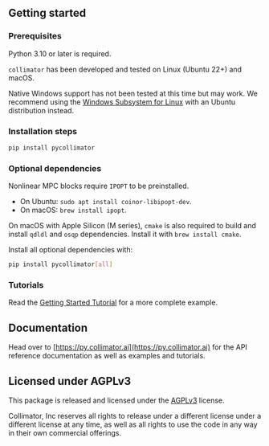 ## Getting started

### Prerequisites

Python 3.10 or later is required.

`collimator` has been developed and tested on Linux (Ubuntu 22+) and macOS.

Native Windows support has not been tested at this time but may work. We
recommend using the [Windows Subsystem for Linux](https://docs.microsoft.com/en-us/windows/wsl/install-win10)
with an Ubuntu distribution instead.

### Installation steps

```bash
pip install pycollimator
```

### Optional dependencies

Nonlinear MPC blocks require `IPOPT` to be preinstalled.

- On Ubuntu: `sudo apt install coinor-libipopt-dev`.
- On macOS: `brew install ipopt`.

On macOS with Apple Silicon (M series), `cmake` is also required to build and
install `qdldl` and `osqp` dependencies. Install it with `brew install cmake`.

Install all optional dependencies with:

```bash
pip install pycollimator[all]
```

### Tutorials

Read the [Getting Started Tutorial](https://py.collimator.ai/tutorials/01-getting-started/)
for a more complete example.

## Documentation

Head over to [https://py.collimator.ai](https://py.collimator.ai) for
the API reference documentation as well as examples and tutorials.

## Licensed under AGPLv3

This package is released and licensed under the
[AGPLv3](https://www.gnu.org/licenses/agpl-3.0.en.html) license.

Collimator, Inc reserves all rights to release
under a different license under a different license at any time, as well as all
rights to use the code in any way in their own commercial offerings.
